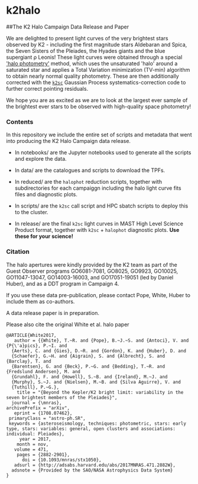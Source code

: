 # k2halo

##The K2 Halo Campaign Data Release and Paper

We are delighted to present light curves of the very brightest stars observed by K2 - including the first magnitude stars Aldebaran and Spica, the Seven Sisters of the Pleiades, the Hyades giants and the blue supergiant ρ Leonis! These light curves were obtained through a special ['halo photometry'](https://github.com/hvidy/halophot) method, which uses the unsaturated 'halo' around a saturated star and applies a Total Variation minimization (TV-min) algorithm to obtain nearly normal quality photometry. These are then additionally corrected with the [`k2sc`](https://github.com/OxES/k2sc) Gaussian Process systematics-correction code to further correct pointing residuals.

We hope you are as excited as we are to look at the largest ever sample of the brightest ever stars to be observed with high-quality space photometry! 

### Contents

In this repository we include the entire set of scripts and metadata that went into producing the K2 Halo Campaign data release.

* In notebooks/ are the Jupyter notebooks used to generate all the scripts and explore the data. 

* In data/ are the catalogues and scripts to download the TPFs.

* In reduced/ are the `halophot` reduction scripts, together with subdirectories for each campaiggn including the halo light curve fits files and diagnostic plots.

* In scripts/ are the `k2sc` call script and HPC sbatch scripts to deploy this to the cluster.

* In release/ are the final `k2sc` light curves in MAST High Level Science Product format, together with `k2sc` + `halophot` diagnostic plots. __Use these for your science!__

### Citation

The halo apertures were kindly provided by the K2 team as part of the Guest Observer programs GO6081-7081, GO8025, GO9923, GO10025, GO11047-13047, GO14003-16003, and GO17051-19051 (led by Daniel Huber), and as a DDT program in Campaign 4. 

If you use these data pre-publication, please contact Pope, White, Huber to include them as co-authors.

A data release paper is in preparation.

Please also cite the original White et al. halo paper
	
	@ARTICLE{White2017,
	   author = {{White}, T.~R. and {Pope}, B.~J.~S. and {Antoci}, V. and {P{\'a}pics}, P.~I. and
	  {Aerts}, C. and {Gies}, D.~R. and {Gordon}, K. and {Huber}, D. and
	  {Schaefer}, G.~H. and {Aigrain}, S. and {Albrecht}, S. and {Barclay}, T. and
	  {Barentsen}, G. and {Beck}, P.~G. and {Bedding}, T.~R. and {Fredslund Andersen}, M. and
	  {Grundahl}, F. and {Howell}, S.~B. and {Ireland}, M.~J. and
	  {Murphy}, S.~J. and {Nielsen}, M.~B. and {Silva Aguirre}, V. and
	  {Tuthill}, P.~G.},
	    title = "{Beyond the Kepler/K2 bright limit: variability in the seven brightest members of the Pleiades}",
	  journal = {\mnras},
	archivePrefix = "arXiv",
	   eprint = {1708.07462},
	 primaryClass = "astro-ph.SR",
	 keywords = {asteroseismology, techniques: photometric, stars: early type, stars: variables: general, open clusters and associations: individual: Pleiades},
	     year = 2017,
	    month = nov,
	   volume = 471,
	    pages = {2882-2901},
	      doi = {10.1093/mnras/stx1050},
	   adsurl = {http://adsabs.harvard.edu/abs/2017MNRAS.471.2882W},
	  adsnote = {Provided by the SAO/NASA Astrophysics Data System}
	}
